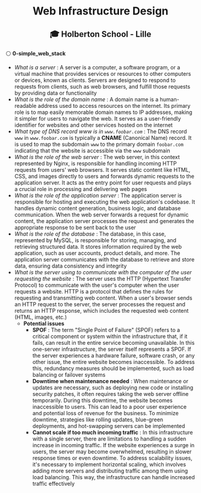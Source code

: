 # <p align="center">Web Infrastructure Design</p>
## <p align="center">🎓 Holberton School - Lille</p>

⚪️ **0-simple_web_stack**
- *What is a server* : A server is a computer, a software program, or a virtual machine that provides services or resources to other computers or devices, known as clients. Servers are designed to respond to requests from clients, such as web browsers, and fulfill those requests by providing data or functionality
- *What is the role of the domain name* : A domain name is a human-readable address used to access resources on the internet. Its primary role is to map easily memorable domain names to IP addresses, making it simpler for users to navigate the web. It serves as a user-friendly identifier for websites and other services hosted on the internet
- *What type of DNS record www is in `www.foobar.com`* : The DNS record `www` in `www.foobar.com` is typically a **CNAME** (Canonical Name) record. It is used to map the subdomain `www` to the primary domain `foobar.com` indicating that the website is accessible via the `www` subdomain
- *What is the role of the web server* : The web server, in this context represented by Nginx, is responsible for handling incoming HTTP requests from users' web browsers. It serves static content like HTML, CSS, and images directly to users and forwards dynamic requests to the application server. It acts as the entry point for user requests and plays a crucial role in processing and delivering web pages
- *What is the role of the application server* : The application server is responsible for hosting and executing the web application's codebase. It handles dynamic content generation, business logic, and database communication. When the web server forwards a request for dynamic content, the application server processes the request and generates the appropriate response to be sent back to the user
- *What is the role of the database* : The database, in this case, represented by MySQL, is responsible for storing, managing, and retrieving structured data. It stores information required by the web application, such as user accounts, product details, and more. The application server communicates with the database to retrieve and store data, ensuring data consistency and integrity
- *What is the server using to communicate with the computer of the user requesting the website* : The server uses the HTTP (Hypertext Transfer Protocol) to communicate with the user's computer when the user requests a website. HTTP is a protocol that defines the rules for requesting and transmitting web content. When a user's browser sends an HTTP request to the server, the server processes the request and returns an HTTP response, which includes the requested web content (HTML, images, etc.)
  - **Potential issues**
    - **SPOF** : The term "Single Point of Failure" (SPOF) refers to a critical component or system within the infrastructure that, if it fails, can result in the entire service becoming unavailable. In this one-server infrastructure, the server itself represents a SPOF. If the server experiences a hardware failure, software crash, or any other issue, the entire website becomes inaccessible. To address this, redundancy measures should be implemented, such as load balancing or failover systems
    - **Downtime when maintenance needed** : When maintenance or updates are necessary, such as deploying new code or installing security patches, it often requires taking the web server offline temporarily. During this downtime, the website becomes inaccessible to users. This can lead to a poor user experience and potential loss of revenue for the business. To minimize downtime, strategies like rolling updates, blue-green deployments, and hot-swapping servers can be implemented
    - **Cannot scale if too much incoming traffic** : In this infrastructure with a single server, there are limitations to handling a sudden increase in incoming traffic. If the website experiences a surge in users, the server may become overwhelmed, resulting in slower response times or even downtime. To address scalability issues, it's necessary to implement horizontal scaling, which involves adding more servers and distributing traffic among them using load balancing. This way, the infrastructure can handle increased traffic effectively
